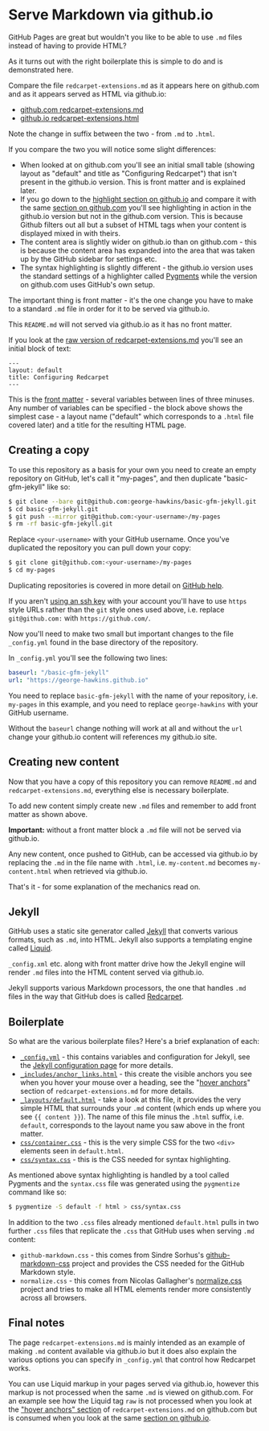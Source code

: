 # Serve Markdown via github.io

GitHub Pages are great but wouldn't you like to be able to use `.md` files instead of having to provide HTML?

As it turns out with the right boilerplate this is simple to do and is demonstrated here.

Compare the file `redcarpet-extensions.md` as it appears here on github.com and as it appears served as HTML via github.io:

* [github.com redcarpet-extensions.md](https://github.com/george-hawkins/basic-gfm-jekyll/blob/gh-pages/redcarpet-extensions.md)
* [github.io redcarpet-extensions.html](https://george-hawkins.github.io/basic-gfm-jekyll/redcarpet-extensions.html)

Note the change in suffix between the two - from `.md` to `.html`.

If you compare the two you will notice some slight differences:

* When looked at on github.com you'll see an initial small table (showing layout as "default" and title as "Configuring Redcarpet") that isn't present in the github.io version. This is front matter and is explained later.
* If you go down to the [highlight section on github.io](https://george-hawkins.github.io/basic-gfm-jekyll/redcarpet-extensions.html#highlight) and compare it with the same [section on github.com](https://github.com/george-hawkins/basic-gfm-jekyll/blob/gh-pages/redcarpet-extensions.md#highlight) you'll see highlighting in action in the github.io version but not in the github.com version. This is because Github filters out all but a subset of HTML tags when your content is displayed mixed in with theirs.
* The content area is slightly wider on github.io than on github.com - this is because the content area has expanded into the area that was taken up by the GitHub sidebar for settings etc.
* The syntax highlighting is slightly different - the github.io version uses the standard settings of a highlighter called [Pygments](http://pygments.org/docs/quickstart/) while the version on github.com uses GitHub's own setup.

The important thing is front matter - it's the one change you have to make to a standard `.md` file in order for it to be served via github.io.

This `README.md` will not served via github.io as it has no front matter.

If you look at the [raw version of redcarpet-extensions.md](https://raw.githubusercontent.com/george-hawkins/basic-gfm-jekyll/gh-pages/redcarpet-extensions.md) you'll see an initial block of text:

    ---
    layout: default
    title: Configuring Redcarpet
    ---

This is the [front matter](http://jekyllrb.com/docs/frontmatter/) - several variables between lines of three minuses. Any number of variables can be specified - the block above shows the simplest case - a layout name ("default" which corresponds to a `.html` file covered later) and a title for the resulting HTML page.

## Creating a copy

To use this repository as a basis for your own you need to create an empty repository on GitHub, let's call it "my-pages", and then duplicate "basic-gfm-jekyll" like so:

```bash
$ git clone --bare git@github.com:george-hawkins/basic-gfm-jekyll.git
$ cd basic-gfm-jekyll.git  
$ git push --mirror git@github.com:<your-username>/my-pages
$ rm -rf basic-gfm-jekyll.git
```

Replace `<your-username>` with your GitHub username. Once you've duplicated the repository you can pull down your copy:

```bash
$ git clone git@github.com:<your-username>/my-pages
$ cd my-pages
```

Duplicating repositories is covered in more detail on [GitHub help](https://help.github.com/articles/duplicating-a-repository/).

If you aren't [using an ssh key](https://help.github.com/articles/generating-ssh-keys/#step-3-add-your-ssh-key-to-your-account) with your account you'll have to use `https` style URLs rather than the `git` style ones used above, i.e. replace `git@github.com:` with `https://github.com/`.

Now you'll need to make two small but important changes to the file `_config.yml` found in the base directory of the repository.

In `_config.yml` you'll see the following two lines:

```YAML
baseurl: "/basic-gfm-jekyll"
url: "https://george-hawkins.github.io"
```

You need to replace `basic-gfm-jekyll` with the name of your repository, i.e. `my-pages` in this example, and you need to replace `george-hawkins` with your GitHub username.

Without the `baseurl` change nothing will work at all and without the `url` change your github.io content will references my github.io site.

## Creating new content

Now that you have a copy of this repository you can remove `README.md` and `redcarpet-extensions.md`, everything else is necessary boilerplate.

To add new content simply create new `.md` files and remember to add front matter as shown above.

**Important:** without a front matter block a `.md` file will not be served via github.io.

Any new content, once pushed to GitHub, can be accessed via github.io by replacing the `.md` in the file name with `.html`, i.e. `my-content.md` becomes `my-content.html` when retrieved via github.io.

That's it - for some explanation of the mechanics read on.

## Jekyll

GitHub uses a static site generator called [Jekyll](http://jekyllrb.com/) that converts various formats, such as `.md`, into HTML. Jekyll also supports a templating engine called [Liquid](https://github.com/Shopify/liquid/wiki/Liquid-for-Designers).

`_config.xml` etc. along with front matter drive how the Jekyll engine will render `.md` files into the HTML content served via github.io.

Jekyll supports various Markdown processors, the one that handles `.md` files in the way that GitHub does is called [Redcarpet](https://github.com/vmg/redcarpet/).

## Boilerplate

So what are the various boilerplate files? Here's a brief explanation of each:

* [`_config.yml`](https://github.com/george-hawkins/basic-gfm-jekyll/blob/gh-pages/_config.yml) - this contains variables and configuration for Jekyll, see the [Jekyll configuration page](http://jekyllrb.com/docs/configuration/) for more details.
* [`_includes/anchor_links.html`](https://github.com/george-hawkins/basic-gfm-jekyll/blob/gh-pages/_includes/anchor_links.html) - this create the visible anchors you see when you hover your mouse over a heading, see the "[hover anchors](https://github.com/george-hawkins/basic-gfm-jekyll/blob/gh-pages/redcarpet-extensions.md#hover-anchors)" section of `redcarpet-extensions.md` for more details.
* [`_layouts/default.html`](https://github.com/george-hawkins/basic-gfm-jekyll/blob/gh-pages/_layouts/default.html) - take a look at this file, it provides the very simple HTML that surrounds your `.md` content (which ends up where you see `{{ content }}`). The name of this file minus the `.html` suffix, i.e. `default`, corresponds to the layout name you saw above in the front matter.
* [`css/container.css`](https://github.com/george-hawkins/basic-gfm-jekyll/blob/gh-pages/css/container.css) - this is the very simple CSS for the two `<div>` elements seen in `default.html`.
* [`css/syntax.css`](https://github.com/george-hawkins/basic-gfm-jekyll/blob/gh-pages/css/syntax.css) - this is the CSS needed for syntax highlighting.

As mentioned above syntax highlighting is handled by a tool called Pygments and the `syntax.css` file was generated using the `pygmentize` command like so:

```bash
$ pygmentize -S default -f html > css/syntax.css
```

In addition to the two `.css` files already mentioned `default.html` pulls in two further `.css` files that replicate the `.css` that GitHub uses when serving `.md` content:

* `github-markdown.css` - this comes from Sindre Sorhus's [github-markdown-css](https://github.com/sindresorhus/github-markdown-css) project and provides the CSS needed for the GitHub Markdown style.
* `normalize.css` - this comes from Nicolas Gallagher's [normalize.css](http://necolas.github.io/normalize.css/) project and tries to make all HTML elements render more consistently across all browsers.

## Final notes

The page `redcarpet-extensions.md` is mainly intended as an example of making `.md` content available via github.io but it does also explain the various options you can specify in `_config.yml` that control how Redcarpet works.

You can use Liquid markup in your pages served via github.io, however this markup is not processed when the same `.md` is viewed on github.com. For an example see how the Liquid tag `raw` is not processed when you look at the ["hover anchors" section](https://github.com/george-hawkins/basic-gfm-jekyll/blob/gh-pages/redcarpet-extensions.md#hover-anchors) of `redcarpet-extensions.md` on github.com but is consumed when you look at the same [section on github.io](https://george-hawkins.github.io/basic-gfm-jekyll/redcarpet-extensions.html#hover-anchors).

